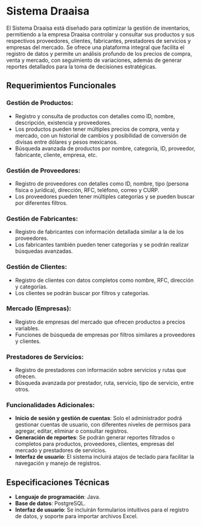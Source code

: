 # Sistema Draaisa

El Sistema Draaisa está diseñado para optimizar la gestión de inventarios, permitiendo a la empresa Draaisa controlar y consultar sus productos y sus respectivos proveedores, clientes, fabricantes, prestadores de servicios y empresas del mercado. Se ofrece una plataforma integral que facilita el registro de datos y permite un análisis profundo de los precios de compra, venta y mercado, con seguimiento de variaciones, además de generar reportes detallados para la toma de decisiones estratégicas.

## Requerimientos Funcionales

### Gestión de Productos:
- Registro y consulta de productos con detalles como ID, nombre, descripción, existencia y proveedores.
- Los productos pueden tener múltiples precios de compra, venta y mercado, con un historial de cambios y posibilidad de conversión de divisas entre dólares y pesos mexicanos.
- Búsqueda avanzada de productos por nombre, categoría, ID, proveedor, fabricante, cliente, empresa, etc.

### Gestión de Proveedores:
- Registro de proveedores con detalles como ID, nombre, tipo (persona física o jurídica), dirección, RFC, teléfono, correo y CURP.
- Los proveedores pueden tener múltiples categorías y se pueden buscar por diferentes filtros.

### Gestión de Fabricantes:
- Registro de fabricantes con información detallada similar a la de los proveedores.
- Los fabricantes también pueden tener categorías y se podrán realizar búsquedas avanzadas.

### Gestión de Clientes:
- Registro de clientes con datos completos como nombre, RFC, dirección y categorías.
- Los clientes se podrán buscar por filtros y categorías.

### Mercado (Empresas):
- Registro de empresas del mercado que ofrecen productos a precios variables.
- Funciones de búsqueda de empresas por filtros similares a proveedores y clientes.

### Prestadores de Servicios:
- Registro de prestadores con información sobre servicios y rutas que ofrecen.
- Búsqueda avanzada por prestador, ruta, servicio, tipo de servicio, entre otros.

### Funcionalidades Adicionales:
- **Inicio de sesión y gestión de cuentas**: Solo el administrador podrá gestionar cuentas de usuario, con diferentes niveles de permisos para agregar, editar, eliminar o consultar registros.
- **Generación de reportes**: Se podrán generar reportes filtrados o completos para productos, proveedores, clientes, empresas del mercado y prestadores de servicios.
- **Interfaz de usuario**: El sistema incluirá atajos de teclado para facilitar la navegación y manejo de registros.

## Especificaciones Técnicas

- **Lenguaje de programación**: Java.
- **Base de datos**: PostgreSQL.
- **Interfaz de usuario**: Se incluirán formularios intuitivos para el registro de datos, y soporte para importar archivos Excel.
